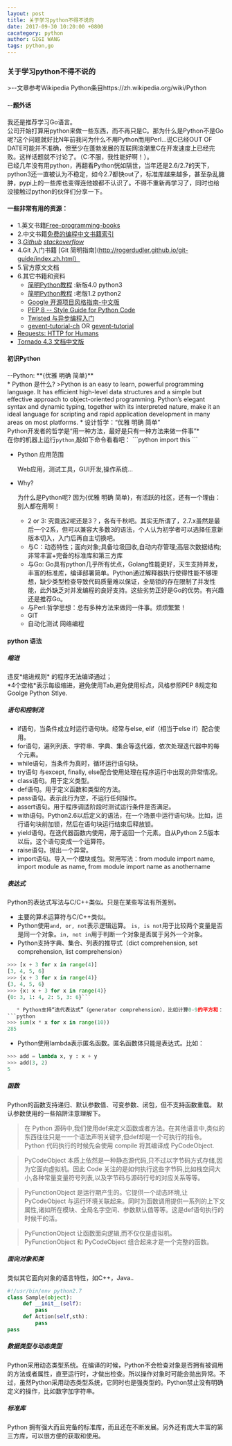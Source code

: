 ```yaml
---
layout: post
title: 关于学习python不得不说的
date: 2017-09-30 10:20:00 +0800
cacategory: python
author: GIGI WANG
tags: python,go
---
```


<h3>关于学习python不得不说的</h3>
>--文章参考Wikipedia Python条目https://zh.wikipedia.org/wiki/Python
<h4>--题外话</h4>

我还是推荐学习Go语言。<br/>
公司开始打算用python来做一些东西，而不再只是C。那为什么是Python不是Go呢?这个问题就好比N年前我问为什么不用Python而用Perl...说C已经OUT OF DATE可能并不准确，但至少在蓬勃发展的互联网浪潮里C在开发速度上已经完败。这样话题就不讨论了。（C:不服，我性能好啊！）。<br>已经几年没有用python，再翻看Python恍如隔世，当年还是2.6/2.7的天下，python3还一直被认为不稳定，如今2.7都快out了，标准库越来越多，甚至杂乱臃肿，pypi上的一些库也变得连他娘都不认识了。不得不重新再学习了，同时也给没接触过python的伙伴们分享一下。<br>
<h4>一些非常有用的资源：</h4>

* 1.英文书籍[Free-programming-books](https://github.com/EbookFoundation/free-programming-books/blob/f2d40b8c613af08c03b535ca6de15a65f9856518/free-programming-books.md)
* 2.中文书籍[免费的编程中文书籍索引](https://github.com/justjavac/free-programming-books-zh_CN)
* 3.[*Github*](https://github.com/) [*stackoverflow*](https://stackoverflow.com/)
* 4.Git 入门书籍 [Git 简明指南](http://rogerdudler.github.io/git-guide/index.zh.html）
* 5.官方原文文档
* 6.其它书籍和资料
  * [简明Python教程](https://bop.molun.net/) :新版4.0 python3
  * [简明Python教程](http://www.kuqin.com/abyteofpython_cn/index.html) :老版1.2 python2
  * [Google 开源项目风格指南-中文版](http://zh-google-styleguide.readthedocs.io/en/latest/google-python-styleguide/contents/)
  * [PEP 8 -- Style Guide for Python Code](https://www.python.org/dev/peps/pep-0008/)
  * [Twisted 与异步编程入门](https://www.gitbook.com/book/likebeta/twisted-intro-cn/details) 
  * [gevent-tutorial-ch](https://github.com/blurrcat/gevent-tutorial-ch/blob/master/tutorial.md)
   OR [gevent-tutorial](http://sdiehl.github.io/gevent-tutorial/)
 * [Requests: HTTP for Humans](http://requests-docs-cn.readthedocs.io/zh_CN/latest/)
 * [Tornado 4.3 文档中文版](https://tornado-zh.readthedocs.io/zh/latest/)
 
<h4>初识Python</h4>
--Python:  **{优雅 明确 简单}**<br/>
 * Python 是什么?
>Python is an easy to learn, powerful programming language. It has efficient high-level data structures and a simple but effective approach to object-oriented programming. Python’s elegant syntax and dynamic typing, together with its interpreted nature, make it an ideal language for scripting and rapid application development in many areas on most platforms.
 * 设计哲学：“优雅 明确 简单”<br/>
Python开发者的哲学是“用一种方法，最好是只有一种方法来做一件事”*<br/>
在你的机器上运行<code>python</code>,敲如下命令看看吧：
```python
import this
```

* Python 应用范围
 
  Web应用，测试工具，GUI开发,操作系统...
* Why?

  为什么是Python呢?
  因为{优雅 明确 简单}，有活跃的社区，还有一个理由：别人都在用啊！
  * 2 or 3: 究竟选2呢还是3？，各有千秋吧。其实无所谓了，2.7.x虽然是最后一个2系，但可以兼容大多数3的语法，个人认为初学者可以选择任意新版本切入，入门后再自主切换吧。
  * 与C：动态特性；面向对象;具备垃圾回收,自动内存管理;高层次数据结构; 非常丰富+完备的标准库和第三方库
  * 与Go: Go具有python几乎所有优点，Golang性能更好，天生支持并发，丰富的标准库，编译部署简单。Python通过解释器执行使得性能不够理想，缺少类型检查导致代码质量难以保证，全局锁的存在限制了并发性能，此外缺乏对并发编程的良好支持。这些劣势正好是Go的优势。有兴趣还是推荐Go。
  * 与Perl:哲学思想：总有多种方法来做同一件事。烦烦繁繁！
  * GIT 
  * 自动化测试 网络编程
  
<h4>python 语法</h4>
<h5> 缩进 </h5>
 违反*缩进规则* 的程序无法编译通过；<br>
 *4个空格*表示每级缩进，避免使用Tab,避免使用标点，风格参照PEP 8规定和Goolge Python Stlye.
 <h5>语句和控制流</h5>
 
  * if语句，当条件成立时运行语句块。经常与else, elif（相当于else if）配合使用。
  * for语句，遍列列表、字符串、字典、集合等迭代器，依次处理迭代器中的每个元素。
  * while语句，当条件为真时，循环运行语句块。
  * try语句 与except, finally, else配合使用处理在程序运行中出现的异常情况。
  * class语句。用于定义类型。
  * def语句。用于定义函数和类型的方法。
  * pass语句。表示此行为空，不运行任何操作。
  * assert语句。用于程序调适阶段时测试运行条件是否满足。
  * with语句。Python2.6以后定义的语法，在一个场景中运行语句块。比如，运行语句块前加锁，然后在语句块运行结束后释放锁。
  * yield语句。在迭代器函数内使用，用于返回一个元素。自从Python 2.5版本以后。这个语句变成一个运算符。
  * raise语句。抛出一个异常。
  * import语句。导入一个模块或包。常用写法：from module import name, import module as name, from module import name as anothername

<h5>表达式</h5>

  Python的表达式写法与C/C++类似。只是在某些写法有所差别。
   * 主要的算术运算符与C/C++类似。 
   * Python使用```and, or, not```表示逻辑运算。
```is, is not```用于比较两个变量是否是同一个对象。```in, not in```用于判断一个对象是否属于另外一个对象。  
   * Python支持字典、集合、列表的推导式（dict comprehension, set comprehension, list comprehension）
```python
>>> [x + 3 for x in range(4)]
[3, 4, 5, 6]
>>> {x + 3 for x in range(4)}
{3, 4, 5, 6}
>>> {x: x + 3 for x in range(4)}
{0: 3, 1: 4, 2: 5, 3: 6}```

   * Python支持“迭代表达式”（generator comprehension），比如计算0-9的平方和：
```python
>>> sum(x * x for x in range(10))
285
```
   * Python使用lambda表示匿名函数。匿名函数体只能是表达式。比如：
```python
>>> add = lambda x, y : x + y
>>> add(3, 2)
5
```

<h5>函数</h5>

Python的函数支持递归、默认参数值、可变参数、闭包，但不支持函数重载。 默认参数使用的一些陷阱注意理解下。

  >在 Python 源码中,我们使用def来定义函数或者方法。在其他语言中,类似的东西往往只是一一个语法声明关键字,但def却是一个可执行的指令。Python 代码执行的时候先会使用 compile 将其编译成 PyCodeObject.

  >PyCodeObject 本质上依然是一种静态源代码,只不过以字节码方式存储,因为它面向虚拟机。因此 Code 关注的是如何执行这些字节码,比如栈空间大小,各种常量变量符号列表,以及字节码与源码行号的对应关系等等。

  >PyFunctionObject 是运行期产生的。它提供一个动态环境,让 PyCodeObject 与运行环境关联起来。同时为函数调用提供一系列的上下文属性,诸如所在模块、全局名字空间、参数默认值等等。这是def语句执行的时候干的活。

  >PyFunctionObject 让函数面向逻辑,而不仅仅是虚拟机。PyFunctionObject 和 PyCodeObject 组合起来才是一个完整的函数。
    
<h5>面向对象和类</h5>

类似其它面向对象的语言特性，如C++，Java..
```python
#!/usr/bin/env python2.7
class Sample(object):
     def __init__(self):
         pass
     def Action(self,sth):
         pass
pass
 ```
<h5>数据类型与动态类型</h5>

Python采用动态类型系统。在编译的时候，Python不会检查对象是否拥有被调用的方法或者属性，直至运行时，才做出检查。所以操作对象时可能会抛出异常。不过，虽然Python采用动态类型系统，它同时也是强类型的。Python禁止没有明确定义的操作，比如数字加字符串。

<h5>标准库</h5>
Python 拥有强大而且完备的标准库，而且还在不断发展。另外还有庞大丰富的第三方库，可以很方便的获取和使用。